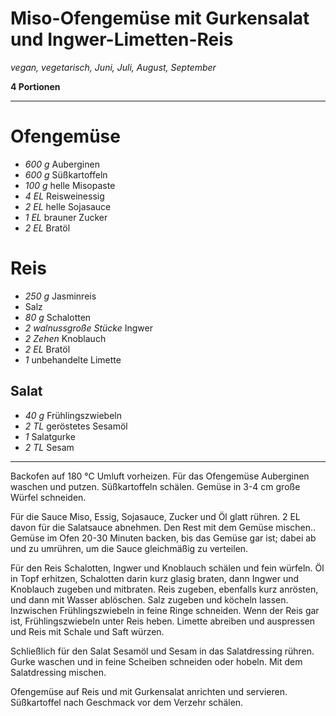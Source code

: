 # Miso-Ofengemüse mit Gurkensalat und Ingwer-Limetten-Reis

_vegan, vegetarisch, Juni, Juli, August, September_

**4 Portionen**

---

# Ofengemüse

- _600 g_ Auberginen
- _600 g_ Süßkartoffeln
- _100 g_ helle Misopaste
- _4 EL_ Reisweinessig
- _2 EL_ helle Sojasauce
- _1 EL_ brauner Zucker
- _2 EL_ Bratöl

# Reis

- _250 g_ Jasminreis
- Salz
- _80 g_ Schalotten
- _2 walnussgroße Stücke_ Ingwer
- _2 Zehen_ Knoblauch
- _2 EL_ Bratöl
- _1_ unbehandelte Limette

## Salat

- _40 g_ Frühlingszwiebeln
- _2 TL_ geröstetes Sesamöl
- _1_ Salatgurke
- _2 TL_ Sesam

---

Backofen auf 180 °C Umluft vorheizen. Für das Ofengemüse Auberginen waschen und putzen. Süßkartoffeln schälen. Gemüse in 3-4 cm große Würfel schneiden.

Für die Sauce Miso, Essig, Sojasauce, Zucker und Öl glatt rühren. 2 EL davon für die Salatsauce abnehmen. Den Rest mit dem Gemüse mischen.. Gemüse im Ofen 20-30 Minuten backen, bis das Gemüse gar ist; dabei ab und zu umrühren, um die Sauce gleichmäßig zu verteilen.

Für den Reis Schalotten, Ingwer und Knoblauch schälen und fein würfeln. Öl in Topf erhitzen, Schalotten darin kurz glasig braten, dann Ingwer und Knoblauch zugeben und mitbraten. Reis zugeben, ebenfalls kurz anrösten, und dann mit Wasser ablöschen. Salz zugeben und köcheln lassen. Inzwischen Frühlingszwiebeln in feine Ringe schneiden. Wenn der Reis gar ist, Frühlingszwiebeln unter Reis heben. Limette abreiben und auspressen und Reis mit Schale und Saft würzen.

Schließlich für den Salat Sesamöl und Sesam in das Salatdressing rühren. Gurke waschen und in feine Scheiben schneiden oder hobeln. Mit dem Salatdressing mischen.

Ofengemüse auf Reis und mit Gurkensalat anrichten und servieren. Süßkartoffel nach Geschmack vor dem Verzehr schälen.
